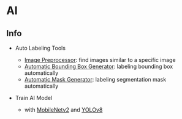 # AI
## Info
- Auto Labeling Tools
  - [Image Preprocessor](./tools/image_preprocessor/README.md): find images similar to a specific image
  - [Automatic Bounding Box Generator](./tools/automatic_bbox_generator/README.md): labeling bounding box automatically
  - [Automatic Mask Generator](./tools/automatic_mask_generator/README.md): labeling segmentation mask automatically
  
- Train AI Model
  - with [MobileNetv2](./models/MobilenetV2/README.md) and [YOLOv8](./models/YOLOv8/README.md)